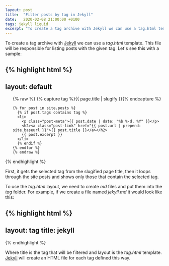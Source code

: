 ```yaml
---
layout: post
title:  "Filter posts by tag in Jekyll"
date:   2020-02-08 21:00:00 +0100
tags: jekyll liquid
excerpt: "To create a tag archive with Jekyll we can use a tag.html template. This file will be responsible for listing posts with the given tag."
---
```

To create a tag archive with [Jekyll][jekyll] we can use a *tag.html* template. This file will be responsible for listing posts with the given tag. Let's see this with a sample:

{% highlight html %}
---
layout: default
---
<div>

  <ul class="post-list">
    {% raw %}
    {% capture tag %}{{ page.title | slugify }}{% endcapture %}

    {% for post in site.posts %}
      {% if post.tags contains tag %}
      <li>
        <p class="post-meta">{{ post.date | date: "%b %-d, %Y" }}</p>
        <h2><a class="post-link" href="{{ post.url | prepend: site.baseurl }}">{{ post.title }}</a></h2>
        {{ post.excerpt }}
      </li>
      {% endif %}
    {% endfor %}
    {% endraw %}
  </ul>

</div>
{% endhighlight %}

First, it gets the selected tag from the slugified page title, then it loops through the site posts and shows only those that contain the selected tag.

To use the *tag.html* layout, we need to create *md* files and put them into the  *tag* folder. For example, if we create a file named *jekyll.md* it would look like this:

{% highlight html %}
---
layout: tag
title: jekyll
---
{% endhighlight %}

Where title is the tag that will be filtered and layout is the *tag.html* template. [Jekyll][jekyll] will create an HTML file for each tag defined this way.

[jekyll]: https://jekyllrb.com/
